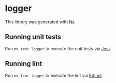 # logger

This library was generated with [Nx](https://nx.dev).

## Running unit tests

Run `nx test logger` to execute the unit tests via [Jest](https://jestjs.io).

## Running lint

Run `nx lint logger` to execute the lint via [ESLint](https://eslint.org/).
